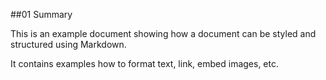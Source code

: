 ##01 Summary

This is an example document showing how a document can be styled and structured using Markdown. 

It contains examples how to format text, link, embed images, etc.

  

